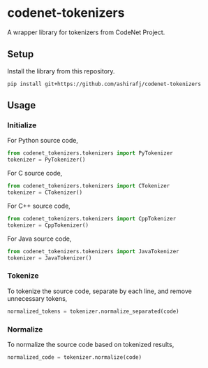 # codenet-tokenizers

A wrapper library for tokenizers from CodeNet Project.

## Setup

Install the library from this repository.

```
pip install git+https://github.com/ashirafj/codenet-tokenizers
```

## Usage

### Initialize

For Python source code,
```py
from codenet_tokenizers.tokenizers import PyTokenizer
tokenizer = PyTokenizer()
```

For C source code,
```py
from codenet_tokenizers.tokenizers import CTokenizer
tokenizer = CTokenizer()
```

For C++ source code,
```py
from codenet_tokenizers.tokenizers import CppTokenizer
tokenizer = CppTokenizer()
```

For Java source code,
```py
from codenet_tokenizers.tokenizers import JavaTokenizer
tokenizer = JavaTokenizer()
```

### Tokenize

To tokenize the source code, separate by each line, and remove unnecessary tokens,
```py
normalized_tokens = tokenizer.normalize_separated(code)
```

### Normalize

To normalize the source code based on tokenized results,
```py
normalized_code = tokenizer.normalize(code)
```

